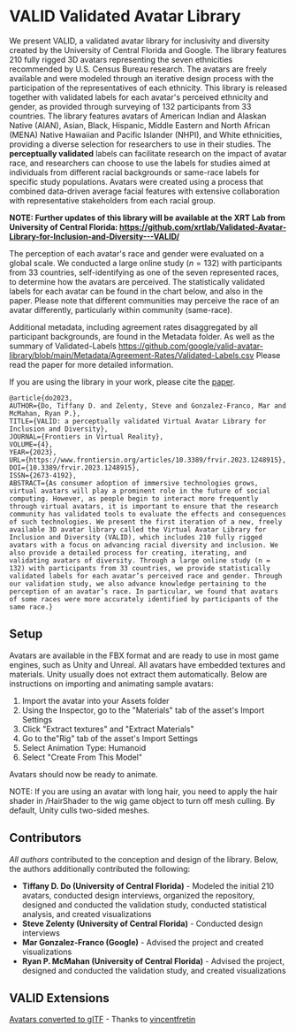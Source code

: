# VALID Validated Avatar Library

We present VALID, a validated avatar library for inclusivity and diversity created by the University of Central Florida and Google. The library features 210 fully rigged 3D avatars representing the seven ethnicities recommended by U.S. Census Bureau research. The avatars are freely available and were modeled through an iterative design process with the participation of the representatives of each ethnicity. This library is released together with validated labels for each avatar's perceived ethnicity and gender, as provided through surveying of 132 participants from 33 countries. 
The library features avatars of American Indian and Alaskan Native (AIAN), Asian, Black, Hispanic, Middle Eastern and North African (MENA) Native Hawaiian and Pacific Islander (NHPI), and White ethnicities, providing a diverse selection for researchers to use in their studies. The **perceptually validated**  labels can facilitate research on the impact of avatar race, and researchers can choose to use the labels for studies aimed at individuals from different racial backgrounds or same-race labels for specific study populations. Avatars were created using a process that combined data-driven average facial features with extensive collaboration with representative stakeholders from each racial group. 


**NOTE: Further updates of this library will be available at the XRT Lab from University of Central Florida:
https://github.com/xrtlab/Validated-Avatar-Library-for-Inclusion-and-Diversity---VALID/**


The perception of each avatar's race and gender were evaluated on a global scale. We conducted a large online study ($n=132$) with participants from 33 countries, self-identifying as one of the seven represented races, to determine how the avatars are perceived. The statistically validated labels for each avatar can be found in the chart below, and also in the paper. Please note that different communities may perceive the race of an avatar differently, particularly within community (same-race). 

Additional metadata, including agreement rates disaggregated by all participant backgrounds, are found in the Metadata folder. As well as the summary of Validated-Labels https://github.com/google/valid-avatar-library/blob/main/Metadata/Agreement-Rates/Validated-Labels.csv Please read the paper for more detailed information. 


If you are using the library in your work, please cite the [paper](https://www.frontiersin.org/articles/10.3389/frvir.2023.1248915/full).

    @article{do2023,
    AUTHOR={Do, Tiffany D. and Zelenty, Steve and Gonzalez-Franco, Mar and McMahan, Ryan P.},   
    TITLE={VALID: a perceptually validated Virtual Avatar Library for Inclusion and Diversity},      
    JOURNAL={Frontiers in Virtual Reality},      
    VOLUME={4},           
    YEAR={2023},       
    URL={https://www.frontiersin.org/articles/10.3389/frvir.2023.1248915},       
    DOI={10.3389/frvir.2023.1248915},      
    ISSN={2673-4192},    
    ABSTRACT={As consumer adoption of immersive technologies grows, virtual avatars will play a prominent role in the future of social computing. However, as people begin to interact more frequently through virtual avatars, it is important to ensure that the research community has validated tools to evaluate the effects and consequences of such technologies. We present the first iteration of a new, freely available 3D avatar library called the Virtual Avatar Library for Inclusion and Diversity (VALID), which includes 210 fully rigged avatars with a focus on advancing racial diversity and inclusion. We also provide a detailed process for creating, iterating, and validating avatars of diversity. Through a large online study (n = 132) with participants from 33 countries, we provide statistically validated labels for each avatar’s perceived race and gender. Through our validation study, we also advance knowledge pertaining to the perception of an avatar’s race. In particular, we found that avatars of some races were more accurately identified by participants of the same race.}


## Setup
Avatars are available in the FBX format and are ready to use in most game engines, such as Unity and Unreal.  All avatars have embedded textures and materials. Unity usually does not extract them automatically. Below are instructions on importing and animating sample avatars: 

1. Import the avatar into your Assets folder
2. Using the Inspector, go to the "Materials" tab of the asset's Import Settings 
3. Click "Extract textures" and "Extract Materials"
4. Go to the"Rig" tab of the asset's Import Settings
5. Select Animation Type: Humanoid 
6. Select "Create From This Model" 

Avatars should now be ready to animate.

NOTE: 
If you are using an avatar with long hair, you need to apply the hair shader in /HairShader to the wig game object to turn off mesh culling. By default, Unity culls two-sided meshes. 

## Contributors
*All authors* contributed to the conception and design of the library. Below, the authors additionally contributed the following: 
 - **Tiffany D. Do  (University of Central Florida)** - Modeled the initial 210 avatars, conducted design interviews, organized the repository, designed and conducted the validation study, conducted statistical analysis, and created visualizations
 - **Steve Zelenty (University of Central Florida)** - Conducted design interviews
 - **Mar Gonzalez-Franco (Google)** - Advised the project and created visualizations 
 - **Ryan P. McMahan (University of Central Florida)** - Advised the project, designed and conducted the validation study, and created visualizations 

## VALID Extensions 

[Avatars converted to gITF](https://github.com/c-frame/valid-avatars-glb) - Thanks to [vincentfretin](https://github.com/vincentfretin)
